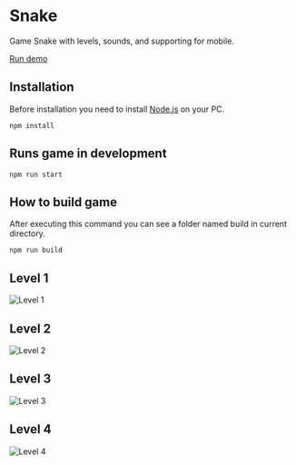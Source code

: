 # Snake

Game Snake with levels, sounds, and supporting for mobile.

[Run demo](https://dmytroivanishin.github.io/snake/)

## Installation

Before installation you need to install [Node.js](https://nodejs.org/en/) on your PC.

```
npm install
```

## Runs game in development

```
npm run start
```

## How to build game

After executing this command you can see a folder named build in current directory.

```
npm run build
```

## Level 1

![Level 1](https://raw.githubusercontent.com/dmytroivanishin/dmytroivanishin.github.io/master/snake/level_1.jpg)

## Level 2

![Level 2](https://raw.githubusercontent.com/dmytroivanishin/dmytroivanishin.github.io/master/snake/level_2.jpg)

## Level 3

![Level 3](https://raw.githubusercontent.com/dmytroivanishin/dmytroivanishin.github.io/master/snake/level_3.jpg)

## Level 4

![Level 4](https://raw.githubusercontent.com/dmytroivanishin/dmytroivanishin.github.io/master/snake/level_4.jpg)
